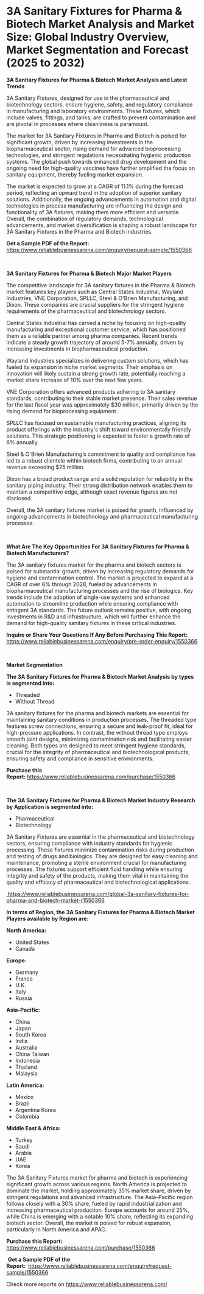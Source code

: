 <p><h1>3A Sanitary Fixtures for Pharma & Biotech Market Analysis and Market Size: Global Industry Overview, Market Segmentation and Forecast (2025 to 2032)</h1></p><p><strong>3A Sanitary Fixtures for Pharma & Biotech Market Analysis and Latest Trends</strong></p>
<p><p>3A Sanitary Fixtures, designed for use in the pharmaceutical and biotechnology sectors, ensure hygiene, safety, and regulatory compliance in manufacturing and laboratory environments. These fixtures, which include valves, fittings, and tanks, are crafted to prevent contamination and are pivotal in processes where cleanliness is paramount.</p><p>The market for 3A Sanitary Fixtures in Pharma and Biotech is poised for significant growth, driven by increasing investments in the biopharmaceutical sector, rising demand for advanced bioprocessing technologies, and stringent regulations necessitating hygienic production systems. The global push towards enhanced drug development and the ongoing need for high-quality vaccines have further amplified the focus on sanitary equipment, thereby fueling market expansion.</p><p>The market is expected to grow at a CAGR of 11.1% during the forecast period, reflecting an upward trend in the adoption of superior sanitary solutions. Additionally, the ongoing advancements in automation and digital technologies in process manufacturing are influencing the design and functionality of 3A fixtures, making them more efficient and versatile. Overall, the combination of regulatory demands, technological advancements, and market diversification is shaping a robust landscape for 3A Sanitary Fixtures in the Pharma and Biotech industries.</p></p>
<p><strong>Get a Sample PDF of the Report:&nbsp;</strong> <a href="https://www.reliablebusinessarena.com/enquiry/request-sample/1550366?utm_campaign=2004&utm_medium=2&utm_source=Github&utm_content=ia&utm_term=27022025&utm_id=3a-sanitary-fixtures-for-pharma-biotech">https://www.reliablebusinessarena.com/enquiry/request-sample/1550366</a></p>
<p>&nbsp;</p>
<p><strong>3A Sanitary Fixtures for Pharma & Biotech Major Market Players</strong></p>
<p><p>The competitive landscape for 3A sanitary fixtures in the Pharma & Biotech market features key players such as Central States Industrial, Wayland Industries, VNE Corporation, SPLLC, Steel & O'Brien Manufacturing, and Dixon. These companies are crucial suppliers for the stringent hygiene requirements of the pharmaceutical and biotechnology sectors.</p><p>Central States Industrial has carved a niche by focusing on high-quality manufacturing and exceptional customer service, which has positioned them as a reliable partner among pharma companies. Recent trends indicate a steady growth trajectory of around 5-7% annually, driven by increasing investments in biopharmaceutical production.</p><p>Wayland Industries specializes in delivering custom solutions, which has fueled its expansion in niche market segments. Their emphasis on innovation will likely sustain a strong growth rate, potentially reaching a market share increase of 10% over the next few years.</p><p>VNE Corporation offers advanced products adhering to 3A sanitary standards, contributing to their stable market presence. Their sales revenue for the last fiscal year was approximately $30 million, primarily driven by the rising demand for bioprocessing equipment.</p><p>SPLLC has focused on sustainable manufacturing practices, aligning its product offerings with the industry's shift toward environmentally friendly solutions. This strategic positioning is expected to foster a growth rate of 6% annually.</p><p>Steel & O'Brien Manufacturing’s commitment to quality and compliance has led to a robust clientele within biotech firms, contributing to an annual revenue exceeding $25 million.</p><p>Dixon has a broad product range and a solid reputation for reliability in the sanitary piping industry. Their strong distribution network enables them to maintain a competitive edge, although exact revenue figures are not disclosed.</p><p>Overall, the 3A sanitary fixtures market is poised for growth, influenced by ongoing advancements in biotechnology and pharmaceutical manufacturing processes.</p></p>
<p>&nbsp;</p>
<p><strong>What Are The Key Opportunities For 3A Sanitary Fixtures for Pharma & Biotech Manufacturers?</strong></p>
<p><p>The 3A sanitary fixtures market for the pharma and biotech sectors is poised for substantial growth, driven by increasing regulatory demands for hygiene and contamination control. The market is projected to expand at a CAGR of over 6% through 2028, fueled by advancements in biopharmaceutical manufacturing processes and the rise of biologics. Key trends include the adoption of single-use systems and enhanced automation to streamline production while ensuring compliance with stringent 3A standards. The future outlook remains positive, with ongoing investments in R&D and infrastructure, which will further enhance the demand for high-quality sanitary fixtures in these critical industries.</p></p>
<p><strong>Inquire or Share Your Questions If Any Before Purchasing This Report:</strong> <a href="https://www.reliablebusinessarena.com/enquiry/pre-order-enquiry/1550366?utm_campaign=2004&utm_medium=2&utm_source=Github&utm_content=ia&utm_term=27022025&utm_id=3a-sanitary-fixtures-for-pharma-biotech">https://www.reliablebusinessarena.com/enquiry/pre-order-enquiry/1550366</a></p>
<p>&nbsp;</p>
<p><strong>Market Segmentation</strong></p>
<p><strong>The 3A Sanitary Fixtures for Pharma & Biotech Market Analysis by types is segmented into:</strong></p>
<p><ul><li>Threaded</li><li>Without Thread</li></ul></p>
<p><p>3A sanitary fixtures for the pharma and biotech markets are essential for maintaining sanitary conditions in production processes. The threaded type features screw connections, ensuring a secure and leak-proof fit, ideal for high-pressure applications. In contrast, the without thread type employs smooth joint designs, minimizing contamination risk and facilitating easier cleaning. Both types are designed to meet stringent hygiene standards, crucial for the integrity of pharmaceutical and biotechnological products, ensuring safety and compliance in sensitive environments.</p></p>
<p><strong>Purchase this Report:&nbsp;</strong><a href="https://www.reliablebusinessarena.com/purchase/1550366?utm_campaign=2004&utm_medium=2&utm_source=Github&utm_content=ia&utm_term=27022025&utm_id=3a-sanitary-fixtures-for-pharma-biotech">https://www.reliablebusinessarena.com/purchase/1550366</a></p>
<p>&nbsp;</p>
<p><strong>The 3A Sanitary Fixtures for Pharma & Biotech Market Industry Research by Application is segmented into:</strong></p>
<p><ul><li>Pharmaceutical</li><li>Biotechnology</li></ul></p>
<p><p>3A Sanitary Fixtures are essential in the pharmaceutical and biotechnology sectors, ensuring compliance with industry standards for hygienic processing. These fixtures minimize contamination risks during production and testing of drugs and biologics. They are designed for easy cleaning and maintenance, promoting a sterile environment crucial for manufacturing processes. The fixtures support efficient fluid handling while ensuring integrity and safety of the products, making them vital in maintaining the quality and efficacy of pharmaceutical and biotechnological applications.</p></p>
<p><a href="https://www.reliablebusinessarena.com/global-3a-sanitary-fixtures-for-pharma-and-biotech-market-r1550366?utm_campaign=2004&utm_medium=2&utm_source=Github&utm_content=ia&utm_term=27022025&utm_id=3a-sanitary-fixtures-for-pharma-biotech">&nbsp;https://www.reliablebusinessarena.com/global-3a-sanitary-fixtures-for-pharma-and-biotech-market-r1550366</a></p>
<p><strong>In terms of Region, the 3A Sanitary Fixtures for Pharma & Biotech Market Players available by Region are:</strong></p>
<p>
    <p> <strong> North America: </strong>
        <ul>
            <li>United States</li>
            <li>Canada</li>
        </ul>
        </p> 
    <p> <strong> Europe: </strong>
        <ul>
            <li>Germany</li>
            <li>France</li>
            <li>U.K.</li>
            <li>Italy</li>
            <li>Russia</li>
        </ul>
        </p> 
    <p> <strong> Asia-Pacific: </strong>
        <ul>
            <li>China</li>
            <li>Japan</li>
            <li>South Korea</li>
            <li>India</li>
            <li>Australia</li>
            <li>China Taiwan</li>
            <li>Indonesia</li>
            <li>Thailand</li>
            <li>Malaysia</li>
        </ul>
        </p> 
    <p> <strong> Latin America: </strong>
        <ul>
            <li>Mexico</li>
            <li>Brazil</li>
            <li>Argentina Korea</li>
            <li>Colombia</li>
        </ul>
        </p> 
    <p> <strong> Middle East & Africa: </strong>
        <ul>
            <li>Turkey</li>
            <li>Saudi</li>
            <li>Arabia</li>
            <li>UAE</li>
            <li>Korea</li>
        </ul>
    </p>
    </p>
<p><p>The 3A Sanitary Fixtures market for pharma and biotech is experiencing significant growth across various regions. North America is projected to dominate the market, holding approximately 35% market share, driven by stringent regulations and advanced infrastructure. The Asia-Pacific region follows closely with a 30% share, fueled by rapid industrialization and increasing pharmaceutical production. Europe accounts for around 25%, while China is emerging with a notable 10% share, reflecting its expanding biotech sector. Overall, the market is poised for robust expansion, particularly in North America and APAC.</p></p>
<p><strong>Purchase this Report: </strong><a href="https://www.reliablebusinessarena.com/purchase/1550366?utm_campaign=2004&utm_medium=2&utm_source=Github&utm_content=ia&utm_term=27022025&utm_id=3a-sanitary-fixtures-for-pharma-biotech">https://www.reliablebusinessarena.com/purchase/1550366</a></p>
<p>&nbsp;<strong>Get a Sample PDF of the Report:&nbsp;&nbsp;</strong><a href="https://www.reliablebusinessarena.com/enquiry/request-sample/1550366?utm_campaign=2004&utm_medium=2&utm_source=Github&utm_content=ia&utm_term=27022025&utm_id=3a-sanitary-fixtures-for-pharma-biotech">https://www.reliablebusinessarena.com/enquiry/request-sample/1550366</a></p>
<p><strong></strong></p>
<p>Check more reports on <a href="https://www.reliablebusinessarena.com/?utm_campaign=2004&utm_medium=2&utm_source=Github&utm_content=ia&utm_term=27022025&utm_id=3a-sanitary-fixtures-for-pharma-biotech">https://www.reliablebusinessarena.com/</a></p>